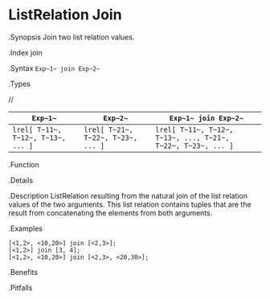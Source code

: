 # ListRelation Join

.Synopsis
Join two list relation values.

.Index
join

.Syntax
`Exp~1~ join Exp~2~`

.Types

//


| `Exp~1~`                               |  `Exp~2~`                               | `Exp~1~ join Exp~2~`                                              |
| --- | --- | --- |
| `lrel[ T~11~, T~12~, T~13~, ... ]` |  `lrel[ T~21~, T~22~, T~23~, ... ]` | `lrel[ T~11~, T~12~, T~13~, ..., T~21~, T~22~, T~23~, ... ]`  |


.Function

.Details

.Description
ListRelation resulting from the natural join of the list relation values of the two arguments.
This list relation contains tuples that are the result from concatenating the elements from both arguments.

.Examples
```rascal-shell
[<1,2>, <10,20>] join [<2,3>];
[<1,2>] join [3, 4];
[<1,2>, <10,20>] join [<2,3>, <20,30>];
```

.Benefits

.Pitfalls

